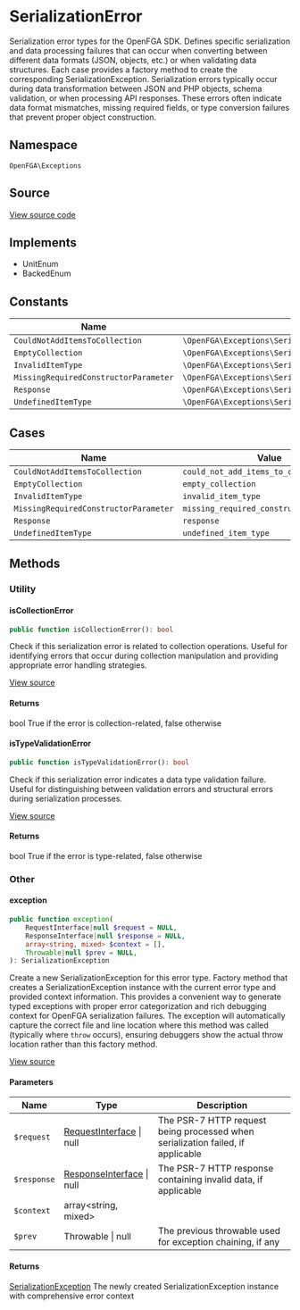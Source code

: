 # SerializationError

Serialization error types for the OpenFGA SDK. Defines specific serialization and data processing failures that can occur when converting between different data formats (JSON, objects, etc.) or when validating data structures. Each case provides a factory method to create the corresponding SerializationException. Serialization errors typically occur during data transformation between JSON and PHP objects, schema validation, or when processing API responses. These errors often indicate data format mismatches, missing required fields, or type conversion failures that prevent proper object construction.

## Namespace
`OpenFGA\Exceptions`

## Source
[View source code](https://github.com/evansims/openfga-php/blob/main/src/Exceptions/SerializationError.php)

## Implements
* UnitEnum
* BackedEnum


## Constants
| Name | Value | Description |
|------|-------|-------------|
| `CouldNotAddItemsToCollection` | `\OpenFGA\Exceptions\SerializationError::CouldNotAddItemsToCollection` |  |
| `EmptyCollection` | `\OpenFGA\Exceptions\SerializationError::EmptyCollection` |  |
| `InvalidItemType` | `\OpenFGA\Exceptions\SerializationError::InvalidItemType` |  |
| `MissingRequiredConstructorParameter` | `\OpenFGA\Exceptions\SerializationError::MissingRequiredConstructorParameter` |  |
| `Response` | `\OpenFGA\Exceptions\SerializationError::Response` |  |
| `UndefinedItemType` | `\OpenFGA\Exceptions\SerializationError::UndefinedItemType` |  |

## Cases
| Name | Value | Description |
|------|-------|-------------|
| `CouldNotAddItemsToCollection` | `could_not_add_items_to_collection` |  |
| `EmptyCollection` | `empty_collection` |  |
| `InvalidItemType` | `invalid_item_type` |  |
| `MissingRequiredConstructorParameter` | `missing_required_constructor_parameter` |  |
| `Response` | `response` |  |
| `UndefinedItemType` | `undefined_item_type` |  |

## Methods

                                                            
### Utility
#### isCollectionError


```php
public function isCollectionError(): bool
```

Check if this serialization error is related to collection operations. Useful for identifying errors that occur during collection manipulation and providing appropriate error handling strategies.

[View source](https://github.com/evansims/openfga-php/blob/main/src/Exceptions/SerializationError.php#L86)


#### Returns
bool
 True if the error is collection-related, false otherwise

#### isTypeValidationError


```php
public function isTypeValidationError(): bool
```

Check if this serialization error indicates a data type validation failure. Useful for distinguishing between validation errors and structural errors during serialization processes.

[View source](https://github.com/evansims/openfga-php/blob/main/src/Exceptions/SerializationError.php#L106)


#### Returns
bool
 True if the error is type-related, false otherwise

### Other
#### exception


```php
public function exception(
    RequestInterface|null $request = NULL,
    ResponseInterface|null $response = NULL,
    array<string, mixed> $context = [],
    Throwable|null $prev = NULL,
): SerializationException
```

Create a new SerializationException for this error type. Factory method that creates a SerializationException instance with the current error type and provided context information. This provides a convenient way to generate typed exceptions with proper error categorization and rich debugging context for OpenFGA serialization failures. The exception will automatically capture the correct file and line location where this method was called (typically where `throw` occurs), ensuring debuggers show the actual throw location rather than this factory method.

[View source](https://github.com/evansims/openfga-php/blob/main/src/Exceptions/SerializationError.php#L66)

#### Parameters
| Name | Type | Description |
|------|------|-------------|
| `$request` | [RequestInterface](Requests/RequestInterface.md) &#124; null | The PSR-7 HTTP request being processed when serialization failed, if applicable |
| `$response` | [ResponseInterface](Responses/ResponseInterface.md) &#124; null | The PSR-7 HTTP response containing invalid data, if applicable |
| `$context` | array&lt;string, mixed&gt; |  |
| `$prev` | Throwable &#124; null | The previous throwable used for exception chaining, if any |

#### Returns
[SerializationException](SerializationException.md)
 The newly created SerializationException instance with comprehensive error context

